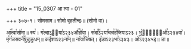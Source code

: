 +++
title = "15_0307 आ त्वा - 01"

+++
३०७-१। सोमसाम॥ सोमो बृहतीन्द्रः॥ (सोमो वा)।

आ꣥꣯त्वा꣯सो꣯मा॥ स्य꣢। ग꣡ल्दाऽ२᳐या꣣ऽ२३४औ꣥꣯हो꣯वा। स꣡दा꣰꣯ऽ२या꣡꣯चन्न꣢हं꣡जियाऽ२३। भू꣡र्णा꣢᳐ओ꣣ऽ२३४वा꣥। मृ꣢ग꣡न्नसवने꣢꣯षुचुक्रुधम्॥ कई꣡꣯शाऽ२३ना꣢म्॥ ना꣡या꣯चि꣢षत्। इ꣡डाऽ२३भा꣢ऽ३४३। ओ꣡ऽ२३४५इ॥ डा॥